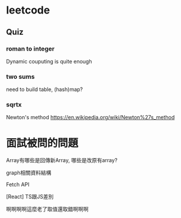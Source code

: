 # leetcode

## Quiz

### roman to integer

Dynamic couputing is quite enough

### two sums

need to build table, (hash)map?

### sqrtx
Newton's method <https://en.wikipedia.org/wiki/Newton%27s_method>

# 面試被問的問題

Array有哪些是回傳新Array, 哪些是改原有array?

graph相關資料結構

Fetch API

[React] TS跟JS差別

啊啊啊啊這麼老了取值還取錯啊啊啊
